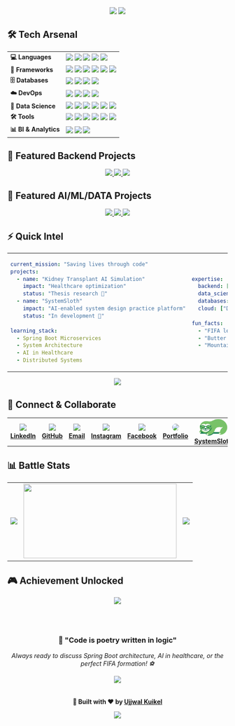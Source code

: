 <div align="center">
<img src="https://capsule-render.vercel.app/api?type=waving&color=gradient&customColorList=6,11,20&height=150&section=header&text=Ujjwal%20Kuikel&fontSize=42&fontColor=fff&animation=twinkling&fontAlignY=20&desc=Backend%20Developer%20%7C%20Data%20Scientist%20%7C%20AI%20in%20Healthcare%20Researcher&descSize=16&descAlignY=40"/>

  <img src="https://readme-typing-svg.herokuapp.com?font=Fira+Code&size=15&duration=2500&pause=3000&color=00D9FF&center=true&vCenter=true&width=700&height=15&lines=Code+is+like+humor.+When+you+have+to+explain+it,+it's+bad.+-+Cory+House"/>
</div>

## 🛠️ Tech Arsenal

<table>
<tr>
  <td><strong>💻 Languages</strong></td>
  <td>
    <img src="https://img.shields.io/badge/Java-ED8B00?style=for-the-badge&logo=openjdk&logoColor=white"/>
    <img src="https://img.shields.io/badge/Python-3776AB?style=for-the-badge&logo=python&logoColor=white"/>
    <img src="https://img.shields.io/badge/JavaScript-F7DF1E?style=for-the-badge&logo=javascript&logoColor=black"/>
    <img src="https://img.shields.io/badge/TypeScript-3178C6?style=for-the-badge&logo=typescript&logoColor=white"/>
    <img src="https://img.shields.io/badge/C-00599C?style=for-the-badge&logo=c&logoColor=white"/>
    <!-- <img src="https://img.shields.io/badge/R-276DC3?style=for-the-badge&logo=r&logoColor=white"/> -->
  </td>
</tr>
<tr>
  <td><strong>🚀 Frameworks</strong></td>
  <td>
    <img src="https://img.shields.io/badge/Spring_Boot-6DB33F?style=for-the-badge&logo=spring-boot&logoColor=white"/>
    <img src="https://img.shields.io/badge/Django-092E20?style=for-the-badge&logo=django&logoColor=white"/>
    <img src="https://img.shields.io/badge/FastAPI-009688?style=for-the-badge&logo=fastapi&logoColor=white"/>
    <img src="https://img.shields.io/badge/React-20232A?style=for-the-badge&logo=react&logoColor=61DAFB"/>
    <img src="https://img.shields.io/badge/Next.js-000000?style=for-the-badge&logo=nextdotjs&logoColor=white"/>
    <img src="https://img.shields.io/badge/Streamlit-FF4B4B?style=for-the-badge&logo=streamlit&logoColor=white"/>
  </td>
</tr>
<tr>
  <td><strong>🗄️ Databases</strong></td>
  <td>
    <img src="https://img.shields.io/badge/PostgreSQL-316192?style=for-the-badge&logo=postgresql&logoColor=white"/>
    <img src="https://img.shields.io/badge/MongoDB-4EA94B?style=for-the-badge&logo=mongodb&logoColor=white"/>
    <img src="https://img.shields.io/badge/Firebase-039BE5?style=for-the-badge&logo=Firebase&logoColor=white"/>
    <img src="https://img.shields.io/badge/MySQL-4479A1?style=for-the-badge&logo=mysql&logoColor=white"/>
  </td>
</tr>
<tr>
  <td><strong>☁️ DevOps</strong></td>
  <td>
    <img src="https://img.shields.io/badge/Docker-2496ED?style=for-the-badge&logo=docker&logoColor=white"/>
    <img src="https://img.shields.io/badge/GitHub_Actions-2088FF?style=for-the-badge&logo=github-actions&logoColor=white"/>
    <img src="https://img.shields.io/badge/Vercel-000000?style=for-the-badge&logo=vercel&logoColor=white"/>
    <img src="https://img.shields.io/badge/Render-00979D?style=for-the-badge&logo=render&logoColor=white"/>
  </td>
</tr>
<tr>
  <td><strong>🧠 Data Science</strong></td>
  <td>
    <img src="https://img.shields.io/badge/Numpy-013243?style=for-the-badge&logo=numpy&logoColor=white"/>
    <img src="https://img.shields.io/badge/Pandas-150458?style=for-the-badge&logo=pandas&logoColor=white"/>
    <img src="https://img.shields.io/badge/scikit_learn-F7931E?style=for-the-badge&logo=scikit-learn&logoColor=white"/>
    <img src="https://img.shields.io/badge/Matplotlib-11557C?style=for-the-badge&logo=matplotlib&logoColor=white"/>
    <img src="https://img.shields.io/badge/PyTorch-EE4C2C?style=for-the-badge&logo=pytorch&logoColor=white"/>
    <img src="https://img.shields.io/badge/HuggingFace-FFD21F?style=for-the-badge&logo=huggingface&logoColor=black"/>
  </td>
</tr>
<tr>
  <td><strong>🛠️ Tools</strong></td>
  <td>
    <img src="https://img.shields.io/badge/Git-F05032?style=for-the-badge&logo=git&logoColor=white"/>
    <img src="https://img.shields.io/badge/Postman-FF6C37?style=for-the-badge&logo=postman&logoColor=white"/>
    <img src="https://img.shields.io/badge/VS_Code-007ACC?style=for-the-badge&logo=visualstudiocode&logoColor=white"/>
    <img src="https://img.shields.io/badge/IntelliJ_IDEA-000000?style=for-the-badge&logo=intellijidea&logoColor=white"/>
    <img src="https://img.shields.io/badge/Jupyter-F37626?style=for-the-badge&logo=jupyter&logoColor=white"/>
    <img src="https://img.shields.io/badge/Figma-F24E1E?style=for-the-badge&logo=figma&logoColor=white"/>
  </td>
</tr>
<tr>
  <td><strong>📊 BI & Analytics</strong></td>
  <td>
    <img src="https://img.shields.io/badge/Microsoft_Excel-217346?style=for-the-badge&logo=microsoft-excel&logoColor=white"/>
    <img src="https://img.shields.io/badge/Power_BI-F2C811?style=for-the-badge&logo=powerbi&logoColor=black"/>
    <img src="https://img.shields.io/badge/Tableau-E97627?style=for-the-badge&logo=tableau&logoColor=white"/>
  </td>
</tr>
</table>

## 🚀 Featured Backend Projects

<div align="center">

  <a href="https://github.com/ujjwalkuikel/Stock_Simulator_Back">
    <img width="260" src="https://github-readme-stats.vercel.app/api/pin/?username=ujjwalkuikel&repo=Stock_Simulator_Back&theme=tokyonight&hide_border=true&bg_color=0D1117&title_color=58A6FF&icon_color=1F6FEB&text_color=8B949E" />
  </a>
  <a href="https://github.com/ujjwalkuikel/KarmaQuiz ">
    <img width="260" src="https://github-readme-stats.vercel.app/api/pin/?username=ujjwalkuikel&repo=KarmaQuiz&theme=tokyonight&hide_border=true&bg_color=0D1117&title_color=58A6FF&icon_color=1F6FEB&text_color=8B949E" />
  </a>
  <a href="https://github.com/ujjwalkuikel/SecondLifeFrontend">
    <img width="260" src="https://github-readme-stats.vercel.app/api/pin/?username=ujjwalkuikel&repo=SecondLifeFrontend&theme=tokyonight&hide_border=true&bg_color=0D1117&title_color=58A6FF&icon_color=1F6FEB&text_color=8B949E" />
  </a>

</div>

## 🧠 Featured AI/ML/DATA Projects

<div align="center">

  <a href="https://github.com/ujjwalkuikel/Solar-Power-Plant-Management-Project">
    <img width="260" src="https://github-readme-stats.vercel.app/api/pin/?username=ujjwalkuikel&repo=Solar-Power-Plant-Management-Project&theme=tokyonight&hide_border=true&bg_color=0D1117&title_color=58A6FF&icon_color=1F6FEB&text_color=8B949E" />
  </a>
  <a href="https://github.com/ujjwalkuikel/NYC-Taxi-Data-Analysis">
    <img width="260" src="https://github-readme-stats.vercel.app/api/pin/?username=ujjwalkuikel&repo=NYC-Taxi-Data-Analysis&theme=tokyonight&hide_border=true&bg_color=0D1117&title_color=58A6FF&icon_color=1F6FEB&text_color=8B949E" />
  </a>
  <a href="https://github.com/ujjwalkuikel/Urban-Heat-Island-Analysis">
    <img width="260" src="https://github-readme-stats.vercel.app/api/pin/?username=ujjwalkuikel&repo=Urban-Heat-Island-Analysis&theme=tokyonight&hide_border=true&bg_color=0D1117&title_color=58A6FF&icon_color=1F6FEB&text_color=8B949E" />
  </a>

</div>

## ⚡ Quick Intel

<div align="center">
<table>
<tr>
<td width="50%">

```yaml
current_mission: "Saving lives through code"
projects:
  - name: "Kidney Transplant AI Simulation"
    impact: "Healthcare optimization"
    status: "Thesis research 🧠"
  - name: "SystemSloth"
    impact: "AI-enabled system design practice platform"
    status: "In development 🚀"

learning_stack:
  - Spring Boot Microservices
  - System Architecture
  - AI in Healthcare
  - Distributed Systems
```

</td>
<td width="50%">

```yaml
expertise:
  backend: ["Spring Boot", "Django", "FastAPI"]
  data_science: ["Python", "R", "ML/AI"]
  databases: ["PostgreSQL", "MongoDB"]
  cloud: ["Docker", "CI/CD"]

fun_facts:
  - "FIFA legend 🎮"
  - "Butter chicken master chef 🍛"
  - "Mountain resilience from Nepal 🏔️"
```

</td>
</tr>
</table>
</div>
<div align="center">
  <a href="https://docs.google.com/document/d/1gQdOi9cNifX2BPNYfXzzhb6VOPBpaOIO/edit?usp=sharing&ouid=116676804136141268470&rtpof=true&sd=true" target="_blank">
    <img src="https://img.shields.io/badge/View%20Resume-PDF-blue?style=for-the-badge&logo=adobeacrobatreader&logoColor=white"/>
  </a>
</div>

## 💫 Connect & Collaborate

<table align="center">
<tr>
<td align="center" >
  <a href="https://linkedin.com/in/ujjwalkuikel" target="_blank">
    <img src="https://cdn.jsdelivr.net/gh/devicons/devicon/icons/linkedin/linkedin-original.svg" width="40" />
    <br/><strong>LinkedIn</strong>
  </a>
</td>
<td align="center"  >
  <a href="https://github.com/ujjwalkuikel" target="_blank">
    <img src="https://cdn.jsdelivr.net/gh/devicons/devicon/icons/github/github-original.svg" width="40" />
    <br/><strong>GitHub</strong>
  </a>
</td>
<td align="center"  >
  <a href="mailto:ujjwalkuikel2002@gmail.com">
    <img src="https://cdn-icons-png.flaticon.com/512/732/732200.png" width="40" />
    <br/><strong>Email</strong>
  </a>
</td>
<td align="center"  >
  <a href="https://instagram.com/ujjwalkuikel" target="_blank">
    <img src="https://cdn-icons-png.flaticon.com/512/2111/2111463.png" width="40" />
    <br/><strong>Instagram</strong>
  </a>
</td>
<td align="center"  >
  <a href="https://facebook.com/ujjwalkuikel" target="_blank">
    <img src="https://cdn-icons-png.flaticon.com/512/733/733547.png" width="40" />
    <br/><strong>Facebook</strong>
  </a>
</td>

<td align="center">
  <a href="https://ujjwalkuikel.com.np" target="_blank">
    <!-- avatar icon -->
    <img src="https://cdn-icons-png.flaticon.com/512/3135/3135715.png" width="40" style="border-radius: 50%;" />
    <br/><strong>Portfolio</strong>
  </a>
</td>
<td align="center">
  <a href="https://systemsloth.com" target="_blank">
    <!-- SystemSloth custom logo -->
    <img src="logo_nobg.png" width="65" />
    <br/><strong>SystemSloth</strong>
  </a>
</td>

</tr>
</table>

## 📊 Battle Stats

<div align="center">
  <table>
    <tr>
      <td>
        <img width="350" src="https://github-readme-stats.vercel.app/api?username=ujjwalkuikel&show_icons=true&theme=tokyonight&hide_border=true&bg_color=0D1117&title_color=58A6FF&icon_color=1F6FEB&text_color=8B949E&count_private=true"/>
      </td>
      <td>
        <img width="350"  height="170" src="https://github-readme-stats.vercel.app/api/top-langs/?username=ujjwalkuikel&layout=compact&theme=tokyonight&hide_border=true&bg_color=0D1117&title_color=58A6FF&text_color=8B949E&langs_count=6"/>
      </td>
      <td>
        <img width="350" src="https://github-readme-streak-stats.herokuapp.com/?user=ujjwalkuikel&theme=tokyonight&hide_border=true&background=0D1117"/>
      </td>
    </tr>
  </table>
</div>

## 🎮 Achievement Unlocked

<div align="center">
  
  <img src="https://github-profile-trophy.vercel.app/?username=ujjwalkuikel&theme=tokyonight&no-frame=true&no-bg=true&margin-w=15&margin-h=15&column=6"/>

##

<br/>

<div align="center">
  <h3>💭 "Code is poetry written in logic"</h3>
  <p><em>Always ready to discuss Spring Boot architecture, AI in healthcare, or the perfect FIFA formation! ⚽</em></p>
  
  <img src="https://komarev.com/ghpvc/?username=ujjwalkuikel&style=for-the-badge&color=blueviolet"/>
  <br/><br/>
  <p><strong>🚀 Built with ❤️ by <a href="https://github.com/ujjwalkuikel" target="_blank">Ujjwal Kuikel</a></strong></p>
  <img src="https://capsule-render.vercel.app/api?type=waving&color=gradient&customColorList=6,11,20&height=100&section=footer&animation=twinkling"/>
</div>
